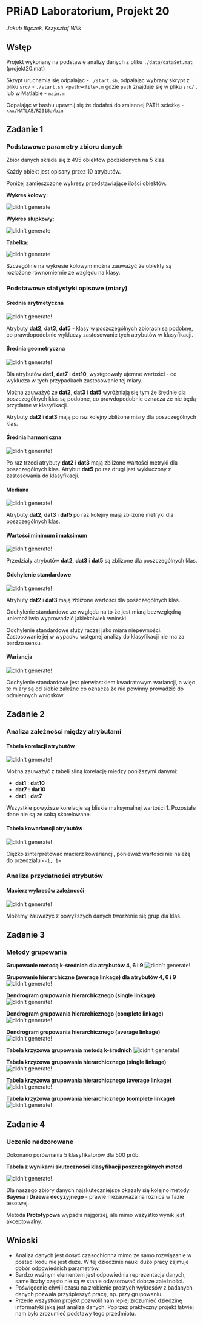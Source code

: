 # PRiAD Laboratorium, Projekt 20

_Jakub Bączek, Krzysztof Wilk_

## Wstęp

Projekt wykonany na podstawie analizy danych z pliku `./data/dataSet.mat` (projekt20.mat)

Skrypt uruchamia się odpalając - `./start.sh`, odpalając wybrany skrypt z pliku `src/` - `./start.sh <path><file>.m` gdzie `path` znajduje się w pliku `src/` , lub w Matlabie - `main.m`

Odpalając w bashu upewnij się że dodałeś do zmiennej PATH scieżkę - `xxx/MATLAB/R2018a/bin`

## Zadanie 1

### Podstawowe parametry zbioru danych

Zbiór danych składa się z 495 obiektów podzielonych na 5 klas.

Każdy obiekt jest opisany przez 10 atrybutów.

Poniżej zamieszczone wykresy przedstawiające ilości obiektów.

**Wykres kołowy:**

![didn't generate][dataQuantity]

**Wykres słupkowy:**

![didn't generate][dataQuantityBars]

**Tabelka:**

![didn't generate][dataQuantityTable]

Szczególnie na wykresie kołowym można zauważyć że obiekty są rozłożone równomiernie ze względu na klasy.

### Podstawowe statystyki opisowe (miary)

#### Średnia arytmetyczna

![didn't generate!][arithmeticAvgsByClass]

Atrybuty **dat2**, **dat3**, **dat5** - klasy w poszczególnych zbiorach są podobne, co prawdopodobnie wykluczy zastosowanie tych atrybutów w klasyfikacji.

#### Średnia geometryczna

![didn't generate!][geometricMeansByClass]

Dla atrybutów **dat1**, **dat7** i **dat10**, występowały ujemne wartości - co wyklucza w tych przypadkach zastosowanie tej miary.

Można zauważyć że **dat2**, **dat3** i **dat5** wyróżniają się tym że średnie dla poszczególnych klas są podobne, co prawdopodobnie oznacza że nie będą przydatne w klasyfikacji.

Atrybuty **dat2** i **dat3** mają po raz kolejny zbliżone miary dla poszczególnych klas.

#### Średnia harmoniczna

![didn't generate!][harmonicMeansByClass]

Po raz trzeci atrybuty **dat2** i **dat3** mają zbliżone wartości metryki dla poszczególnych klas. Atrybut **dat5** po raz drugi jest wykluczony z zastosowania do klasyfikacji.

#### Mediana 

![didn't generate!][mediansByClass]

Atrybuty **dat2**, **dat3** i **dat5** po raz kolejny mają zbliżone metryki dla poszczególnych klas.

#### Wartości minimum i maksimum 

![didn't generate!][maxMinByClass]

Przedziały atrybutów **dat2**, **dat3** i **dat5** są zbliżone dla poszczególnych klas.

#### Odchylenie standardowe

![didn't generate!][standardDeviationsByClass]

Atrybuty **dat2** i **dat3** mają zbliżone wartości dla poszczególnych klas.

Odchylenie standardowe ze względu na to że jest miarą bezwzględną uniemożliwia wyprowadzić jakiekolwiek wnioski.

Odchylenie standardowe służy raczej jako miara niepewności. Zastosowanie jej w wypadku wstępnej analizy do klasyfikacji nie ma za bardzo sensu.

#### Wariancja

![didn't generate!][variancesByClass]

Odchylenie standardowe jest pierwiastkiem kwadratowym wariancji, a więc te miary są od siebie zależne co oznacza że nie powinny prowadzić do odmiennych wniosków.

## Zadanie 2

### Analiza zależności między atrybutami

#### Tabela korelacji atrybutów

![didn't generate!][correlationTable]

Można zauważyć z tabeli silną korelację między poniższymi danymi:

- **dat1** : **dat10**
- **dat7** : **dat10**
- **dat1** : **dat7**

Wszystkie powyższe korelacje są bliskie maksymalnej wartości 1. Pozostałe dane nie są ze sobą skorelowane.

#### Tabela kowariancji atrybutów

![didn't generate!][covarianceTable]

Ciężko zinterpretować macierz kowariancji, ponieważ wartości nie należą do przedziału `<-1, 1>`

### Analiza przydatności atrybutów

#### Macierz wykresów zależnosći

![didn't generate!][matOfDependenceGraph]

Możemy zauważyć z powyższych danych tworzenie się grup dla klas.

## Zadanie 3

### Metody grupowania

**Grupowanie metodą k-średnich dla atrybutów 4, 6 i 9**
![didn't generate!][kmeansClustering]

**Grupowanie hierarchiczne (average linkage) dla atrybutów 4, 6 i 9**
![didn't generate!][avgLinkClustering]

**Dendrogram grupowania hierarchicznego (single linkage)**
![didn't generate!][singleLinkDendrogram]

**Dendrogram grupowania hierarchicznego (complete linkage)**
![didn't generate!][completeLinkDendrogram]

**Dendrogram grupowania hierarchicznego (average linkage)**
![didn't generate!][avgLinkDendrogram]

**Tabela krzyżowa grupowania metodą k-średnich**
![didn't generate!][kmeansCrossTable]

**Tabela krzyżowa grupowania hierarchicznego (single linkage)**
![didn't generate!][singleLinkCrossTable]

**Tabela krzyżowa grupowania hierarchicznego (average linkage)**
![didn't generate!][averageLinkCrossTable]

**Tabela krzyżowa grupowania hierarchicznego (complete linkage)**
![didn't generate!][completeLinkCrossTable]

## Zadanie 4

### Uczenie nadzorowane

Dokonano porównania 5 klasyfikatorów dla 500 prób.

**Tabela z wynikami skuteczności klasyfikacji poszczególnych metod**

![didn't generate!][classificationTable]

Dla naszego zbiory danych najskuteczniejsze okazały się kolejno metody **Bayesa** i **Drzewa decyzyjnego** - prawie niezauważalna róznica w fazie tesotwej.

Metoda **Prototypowa** wypadła najgorzej, ale mimo wszystko wynik jest akceptowalny.

## Wnioski

- Analiza danych jest dosyć czasochłonna mimo że samo rozwiązanie w postaci kodu nie jest duże. W tej dziedzinie nauki dużo pracy zajmuje dobór odpowiednich parametrów.
- Bardzo ważnym elementem jest odpowiednia reprezentacja danych, same liczby często nie są w stanie odwzorować dobrze zależności.
- Poświęcenie chwili czasu na zrobienie prostych wykresów z badanych danych pozwala przyśpieszyć pracę, np. przy grupowaniu.
- Przede wszystkim projekt pozwolił nam lepiej zrozumieć dziedzinę informatyki jaką jest analiza danych. Poprzez praktyczny projekt łatwiej nam było zrozumieć podstawy tego przedmiotu.

[dataQuantity]: https://github.com/kubehe/data-analysis-intro/raw/master/output/dataQuantity.png "Liczba reprezentów"
[dataQuantityBars]: https://github.com/kubehe/data-analysis-intro/raw/master/output/dataQuantityBars.png "Liczba reprezentów - wykres słupkowy"
[dataQuantityTable]: https://github.com/kubehe/data-analysis-intro/raw/master/output/dataQuantityTable.png "Liczba reprezentów - tabela"
[arithmeticAvgsByClass]: https://github.com/kubehe/data-analysis-intro/raw/master/output/arithmeticAvgsByClass.png "Średnie arytmetyczne według klas"
[geometricMeansByClass]: https://github.com/kubehe/data-analysis-intro/raw/master/output/geometricMeansByClass.png "Średnie geometryczne według klas"
[harmonicMeansByClass]: https://github.com/kubehe/data-analysis-intro/raw/master/output/harmonicMeansByClass.png "Średnie harmoniczne według klas"
[mediansByClass]: https://github.com/kubehe/data-analysis-intro/raw/master/output/medianByClass.png "Mediany według klas"
[maxMinByClass]: https://github.com/kubehe/data-analysis-intro/raw/master/output/maxMinByClass.png "Wartości maksymalne i minimalne według kals"
[standardDeviationsByClass]: https://github.com/kubehe/data-analysis-intro/raw/master/output/standardDeviationsByClass.png "Odchylenie standardowe według klas"
[variancesByClass]: https://github.com/kubehe/data-analysis-intro/raw/master/output/variancesByClass.png "Wariancje według klas"
[correlationTable]: https://github.com/kubehe/data-analysis-intro/raw/master/output/correlationTable.png "Macierz korelacji między atrybutami"
[covarianceTable]: https://github.com/kubehe/data-analysis-intro/raw/master/output/covarianceTable.png "Macierz kowariancji między atrybutami"
[matOfDependenceGraph]: https://github.com/kubehe/data-analysis-intro/raw/master/output/matOfDependenceGraph.png "Macierz wykresów zależności"
[focusedMatOfDependenceGraph]: https://github.com/kubehe/data-analysis-intro/raw/master/output/focusedMatOfDependenceGraph.png "Wydzielony fragment macierzy wykresóœ zależności"
<!-- []: https://github.com/kubehe/data-analysis-intro/raw/master/output/.png "" -->

[Classes]: https://github.com/kubehe/data-analysis-intro/raw/master/output/plotmat-classes.png "Podział na klasy według atrybutu decyzyjnego"
[kmeansClustering]: https://github.com/kubehe/data-analysis-intro/raw/master/output/plotmat-group469-kmeans.png "Grupowanie metodą k-średnich dla atrybutów 4, 6 i 9"
[avgLinkClustering]: https://github.com/kubehe/data-analysis-intro/raw/master/output/plotmat-group469-avglink.png "Grupowanie hierarchiczne (average linkage) dla atrybutów 4, 6 i 9"
[singleLinkDendrogram]: https://github.com/kubehe/data-analysis-intro/raw/master/output/dgram-single.png "Dendrogram grupowania hierarchicznego (single linkage)"
[avgLinkDendrogram]: https://github.com/kubehe/data-analysis-intro/raw/master/output/dgram-average.png "Dendrogram grupowania hierarchicznego (average linkage)"
[completeLinkDendrogram]: https://github.com/kubehe/data-analysis-intro/raw/master/output/dgram-complete.png "Dendrogram grupowania hierarchicznego (complete linkage)"
[kmeansCrossTable]: ./output/crosstab-kmeans.png "Tabela krzyżowa grupowania metodą k-średnich"
[singleLinkCrossTable]: https://github.com/kubehe/data-analysis-intro/raw/master/output/crosstab-single-link.png "Tabela krzyżowa grupowania hierarchicznego (single linkage)"
[averageLinkCrossTable]: https://github.com/kubehe/data-analysis-intro/raw/master/output/crosstab-avg-link.png "Tabela krzyżowa grupowania hierarchicznego (average linkage)"
[completeLinkCrossTable]: https://github.com/kubehe/data-analysis-intro/raw/master/output/crosstab-complete-link.png "Tabela krzyżowa grupowania hierarchicznego (complete linkage)"
[classificationTable]: https://github.com/kubehe/data-analysis-intro/raw/master/output/clsf-results.png "Tabela wynikami skuteczności klasyfikacji poszczególnych metod"